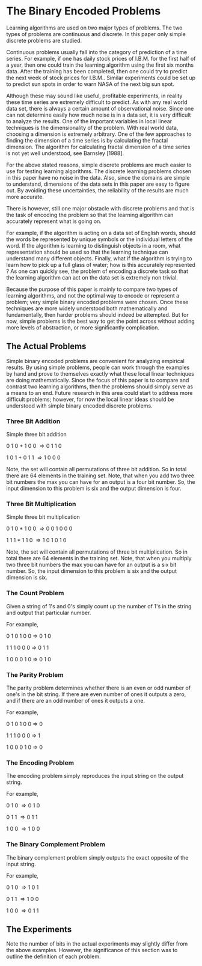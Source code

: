 # The Binary Encoded Problems

Learning algorithms are used on two major types of problems. The two
types of problems are continuous and discrete. In this paper only simple
discrete problems are studied.

Continuous problems usually fall into the category of prediction of a
time series. For example, if one has daily stock prices of I.B.M. for
the first half of a year, then one could train the learning algorithm
using the first six months data. After the training has been completed,
then one could try to predict the next week of stock prices for I.B.M..
Similar experiments could be set up to predict sun spots in order to
warn NASA of the next big sun spot.

Although these may sound like useful, profitable experiments, in reality
these time series are extremely difficult to predict. As with any real
world data set, there is always a certain amount of observational noise.
Since one can not determine easily how much noise is in a data set, it
is very difficult to analyze the results. One of the important variables
in local linear techniques is the dimensionality of the problem. With
real world data, choosing a dimension is extremely arbitrary. One of the
few approaches to finding the dimension of a time series is by
calculating the fractal dimension. The algorithm for calculating fractal
dimension of a time series is not yet well understood, see Barnsley
\[1988\].

For the above stated reasons, simple discrete problems are much easier
to use for testing learning algorithms. The discrete learning problems
chosen in this paper have no noise in the data. Also, since the domains
are simple to understand, dimensions of the data sets in this paper are
easy to figure out. By avoiding these uncertainties, the reliability of
the results are much more accurate.

There is however, still one major obstacle with discrete problems and
that is the task of encoding the problem so that the learning algorithm
can accurately represent what is going on.

For example, if the algorithm is acting on a data set of English words,
should the words be represented by unique symbols or the individual
letters of the word. If the algorithm is learning to distinguish objects
in a room, what representation should be used so that the learning
technique can understand many different objects. Finally, what if the
algorithm is trying to learn how to pick up a full glass of water; how
is this accurately represented ? As one can quickly see, the problem of
encoding a discrete task so that the learning algorithm can act on the
data set is extremely non trivial.

Because the purpose of this paper is mainly to compare two types of
learning algorithms, and not the optimal way to encode or represent a
problem; very simple binary encoded problems were chosen. Once these
techniques are more widely understood both mathematically and
fundamentally, then harder problems should indeed be attempted. But for
now, simple problems is the best way to get the point across without
adding more levels of abstraction, or more significantly complication.

## The Actual Problems

Simple binary encoded problems are convenient for analyzing empirical
results. By using simple problems, people can work through the examples
by hand and prove to themselves exactly what these local linear
techniques are doing mathematically. Since the focus of this paper is to
compare and contrast two learning algorithms, then the problems should
simply serve as a means to an end. Future research in this area could
start to address more difficult problems; however, for now the local
linear ideas should be understood with simple binary encoded discrete
problems.

### Three Bit Addition

Simple three bit addition

$0\  1\  0\   +\   1\  0\  0\   \Longrightarrow  0\ 1\  1\  0$

$1\  0\  1\   +\   0\  1\  1\   \Longrightarrow  1\ 0\  0\  0$

Note, the set will contain all permutations of three bit addition. So in
total there are 64 elements in the training set. Note, that when you add
two three bit numbers the max you can have for an output is a four bit
number. So, the input dimension to this problem is six and the output
dimension is four.

### Three Bit Multiplication

Simple three bit multiplication

$0\  1\  0\   *\  1\  0\  0\   \Longrightarrow  0\ 0\ 1\ 0\ 0\ 0$

$1\  1\  1\   *\  1\  1\  0\   \Longrightarrow  1\ 0\ 1\ 0\ 1\ 0$

Note, the set will contain all permutations of three bit multiplication.
So in total there are 64 elements in the training set. Note, that when
you multiply two three bit numbers the max you can have for an output is
a six bit number. So, the input dimension to this problem is six and the
output dimension is six.

### The Count Problem

Given a string of 1's and 0's simply count up the number of 1's in the
string and output that particular number.

For example,

$0\  1\  0\  1\  0\  0\  \Longrightarrow \ 0\  1\  0$

$1\  1\  1\  0\  0\  0\  \Longrightarrow \ 0\  1\  1$

$1\  0\  0\  0\  1\  0\  \Longrightarrow \ 0\  1\  0$

### The Parity Problem

The parity problem determines whether there is an even or odd number of
one's in the bit string. If there are even number of ones it outputs a
zero, and if there are an odd number of ones it outputs a one.

For example,

$0\  1\  0\  1\  0\  0\  \Longrightarrow \ 0$

$1\  1\  1\  0\  0\  0\  \Longrightarrow \ 1$

$1\  0\  0\  0\  1\  0\  \Longrightarrow \ 0$

### The Encoding Problem

The encoding problem simply reproduces the input string on the output
string.

For example,

$0\ 1\ 0\ \Longrightarrow 0\ 1\ 0$

$0\ 1\ 1\ \Longrightarrow 0\ 1\ 1$

$1\ 0\ 0\ \Longrightarrow 1\ 0\ 0$

### The Binary Complement Problem

The binary complement problem simply outputs the exact opposite of the
input string.

For example,

$0\ 1\ 0\ \Longrightarrow 1\ 0\ 1$

$0\ 1\ 1\ \Longrightarrow 1\ 0\ 0$

$1\ 0\ 0\ \Longrightarrow 0\ 1\ 1$

## The Experiments

Note the number of bits in the actual experiments may slightly differ
from the above examples. However, the significance of this section was
to outline the definition of each problem.
